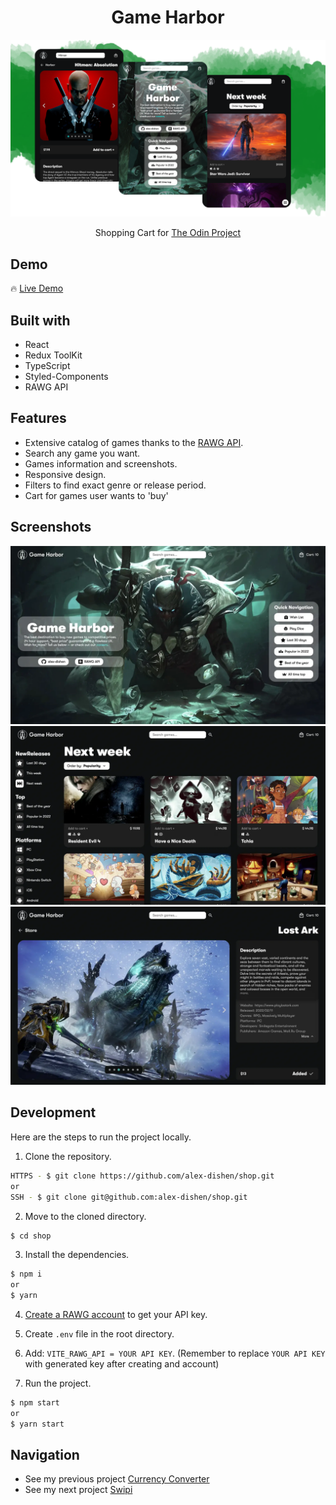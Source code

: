 <h1 align='center'>Game Harbor</h1>

![Preview](images/preview.png)

<p align='center'>Shopping Cart for <a href="https://www.theodinproject.com/paths/full-stack-javascript/courses/javascript">The Odin Project</a></p>


## Demo

🔥 [Live Demo](https://alex-dishen.github.io/shop/)

## Built with

- React
- Redux ToolKit
- TypeScript
- Styled-Components
- RAWG API

## Features

- Extensive catalog of games thanks to the [RAWG API](https://rawg.io/apidocs).
- Search any game you want.
- Games information and screenshots.
- Responsive design.
- Filters to find exact genre or release period.
- Cart for games user wants to 'buy'

## Screenshots

![](images/home-page.webp)
![](images/games-page.webp)
![](images/game-page.webp)

## Development

Here are the steps to run the project locally.

1. Clone the repository.

```sh
HTTPS - $ git clone https://github.com/alex-dishen/shop.git
or
SSH - $ git clone git@github.com:alex-dishen/shop.git
```

2. Move to the cloned directory.

```sh
$ cd shop
```

3. Install the dependencies.

```sh
$ npm i
or
$ yarn
```

4. [Create a RAWG account](https://rawg.io/apidocs) to get your API key.

5. Create <code>.env</code> file in the root directory.

6. Add: <code>VITE_RAWG_API = YOUR API KEY</code>. (Remember to replace <code>YOUR API KEY</code> with generated key after creating and account)

7. Run the project.

```sh
$ npm start
or
$ yarn start
```

## **Navigation**
* See my previous project [Currency Converter](https://github.com/alex-dishen/currency-converter)
* See my next project [Swipi](https://github.com/midstem/swipi)